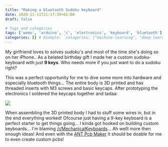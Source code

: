 ```yaml
---
title: "Making a bluetooth Sudoku keyboard"
date: 2020-11-11T21:17:39+01:00
draft: false

# Tags and categories
tags: ['wemo', 'arduino', 'c', 'electronics', 'keyboard', 'bluetooth'] # Example: `tags: ["machine-learning", "deep-learning"]`
categories: [] # Example: `catagories: ["machine-learning", "deep-learning"]`
---
```


My girlfriend loves to solves _sudoku_'s and most of the time she's doing so on her iPhone.. As a belated birthday gift I made her a custom sudoku-keyboard with just **9 keys**. Who needs more if you just want to do a sudoku right? 

This was a perfect opportunity for me to dive some more into hardware and especially bluetooth things... The entire body is 3D printed and has threaded inserts with M3 screws and basic keycaps. After prototyping the electronics I soldered the keycaps together and tadaa:

[![](/img/bluetooth-sudoku-keyboard.jpg)](https://www.instagram.com/p/CHOR4cGlKYa/)

When assembling the 3D printed body I had to stuff some wires in, but in the end everything worked! Ofcourse just having a 9-key keyboard is a perfect starter to get things going... I kinda got hooked on building custom keyboards... I'm blaming [/r/MechanicalKeyboards](https://www.reddit.com/r/MechanicalKeyboards/)... Ah welll more then enough ideas! And even with the [ANT Pcb Maker](https://jplattel.nl/post/2020-05-02-ant-pcb-maker/) it should be doable for me to even create custom pcbs!